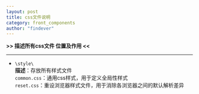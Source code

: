 ```yaml
---
layout: post
title: css文件说明
category: front_components
author: "findever"
---
```


__>> 描述所有css文件 位置及作用 <<__
<!--more-->
-------------------------------------
* `\style\`  
	__描述__：存放所有样式文件  
	`common.css`：通用css样式，用于定义全局性样式  
	`reset.css`：重设浏览器样式文件，用于消除各浏览器之间的默认解析差异  